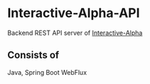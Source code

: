 # Interactive-Alpha-API

Backend REST API server of [Interactive-Alpha](https://interactive-alpha.com/)

## Consists of

Java, Spring Boot WebFlux